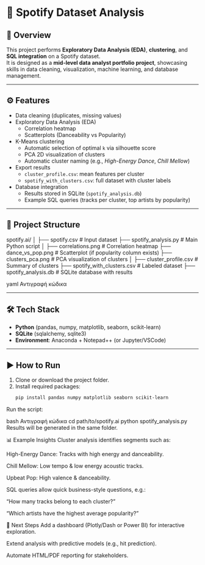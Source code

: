 # 🎵 Spotify Dataset Analysis

## 📖 Overview
This project performs **Exploratory Data Analysis (EDA)**, **clustering**, and **SQL integration** on a Spotify dataset.  
It is designed as a **mid-level data analyst portfolio project**, showcasing skills in data cleaning, visualization, machine learning, and database management.

---

## ⚙️ Features
- Data cleaning (duplicates, missing values)
- Exploratory Data Analysis (EDA)
  - Correlation heatmap
  - Scatterplots (Danceability vs Popularity)
- K-Means clustering
  - Automatic selection of optimal `k` via silhouette score
  - PCA 2D visualization of clusters
  - Automatic cluster naming (e.g., *High-Energy Dance*, *Chill Mellow*)
- Export results
  - `cluster_profile.csv`: mean features per cluster
  - `spotify_with_clusters.csv`: full dataset with cluster labels
- Database integration
  - Results stored in SQLite (`spotify_analysis.db`)
  - Example SQL queries (tracks per cluster, top artists by popularity)

---

## 📂 Project Structure
spotify.ai/
│
├── spotify.csv # Input dataset
├── spotify_analysis.py # Main Python script
│
├── correlations.png # Correlation heatmap
├── dance_vs_pop.png # Scatterplot (if popularity column exists)
├── clusters_pca.png # PCA visualization of clusters
│
├── cluster_profile.csv # Summary of clusters
├── spotify_with_clusters.csv # Labeled dataset
├── spotify_analysis.db # SQLite database with results

yaml
Αντιγραφή κώδικα

---

## 🛠️ Tech Stack
- **Python** (pandas, numpy, matplotlib, seaborn, scikit-learn)
- **SQLite** (sqlalchemy, sqlite3)
- **Environment**: Anaconda + Notepad++ (or Jupyter/VSCode)

---

## ▶️ How to Run
1. Clone or download the project folder.
2. Install required packages:
   ```bash
   pip install pandas numpy matplotlib seaborn scikit-learn
Run the script:

bash
Αντιγραφή κώδικα
cd path/to/spotify.ai
python spotify_analysis.py
Results will be generated in the same folder.

📊 Example Insights
Cluster analysis identifies segments such as:

High-Energy Dance: Tracks with high energy and danceability.

Chill Mellow: Low tempo & low energy acoustic tracks.

Upbeat Pop: High valence & danceability.

SQL queries allow quick business-style questions, e.g.:

“How many tracks belong to each cluster?”

“Which artists have the highest average popularity?”

🚀 Next Steps
Add a dashboard (Plotly/Dash or Power BI) for interactive exploration.

Extend analysis with predictive models (e.g., hit prediction).

Automate HTML/PDF reporting for stakeholders.

